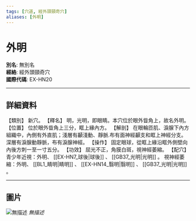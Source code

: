 ```yaml
---
tags: [穴道, 經外頭頸奇穴]
aliases: [外明]
---
```


# 外明

**別名**: 無別名  
**經絡**: 經外頭頸奇穴  
**國際代碼**: EX-HN20  

---

## 詳細資料
【類別】
新穴。
【釋名】
明，光明，即眼睛。本穴位於眼外眥角上，故名外明。
【位置】
位於眼外眥角上三分，眶上緣內方。
【解剖】
在眼輪匝肌、淚腺下內方組織中，內側有外直肌；淺層有顳淺動、靜脈.布有面神經顳支和眶上神經分支。深層有淚腺動靜脈，布有淚腺神經。
【操作】
固定眼球，從眶上緣沿眶外側壁向內後方刺一至一寸五分。
【功效】
屈光不正，角膜白斑，視神經萎縮。
【配穴】
青少年近視：外明、 [[EX-HN7_球後|球後]] 、 [[GB37_光明|光明]] 。
視神經萎縮：外明、 [[BL1_睛明|睛明]] 、 [[EX-HN14_翳明|翳明]] 、 [[GB37_光明|光明]] 。

---

## 圖片
![無描述](https://yibian.hopto.org/pic/shu16/406.gif)
_無描述_

